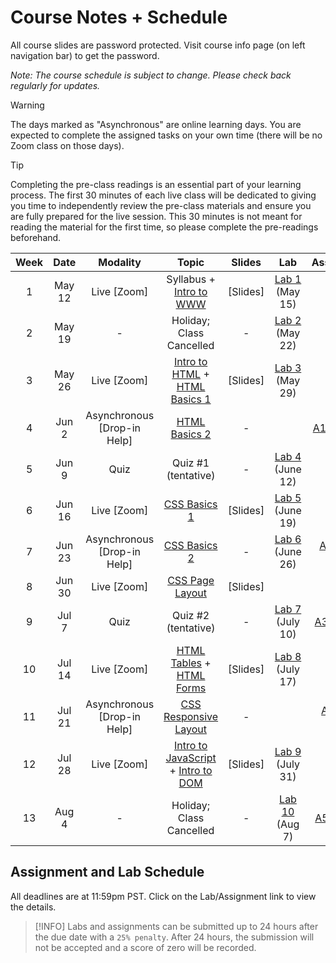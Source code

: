 <!-- markdownlint-disable -->
# Course Notes + Schedule

All course slides are password protected. Visit course info page (on left navigation bar) to get the password.

*Note: The course schedule is subject to change. Please check back regularly for updates.*

> [!WARNING]
> The days marked as "Asynchronous" are online learning days. You are expected to complete the assigned tasks on your own time (there will be no Zoom class on those days). 

<!-- > [!NOTE]
> The source code for all in-class demos can be found on [this page](../code-demo/). -->


> [!TIP]
> Completing the pre-class readings is an essential part of your learning process. The first 30 minutes of each live class will be dedicated to giving you time to independently review the pre-class materials and ensure you are fully prepared for the live session. This 30 minutes is not meant for reading the material for the first time, so please complete the pre-readings beforehand.

| **Week** | **Date** |        **Modality**         |                                 **Topic**                                 | **Slides** |            **Lab**            |          **Assignment**           |
| :------: | :------: | :-------------------------: | :-----------------------------------------------------------------------: | :--------: | :---------------------------: | :-------------------------------: |
|    1     |  May 12  |         Live [Zoom]         |                Syllabus + [Intro to WWW](-intro-to-www.md)                |  [Slides]  | [Lab 1](labs/L1.md) (May 15)  |                                   |
|    2     |  May 19  |              -              |                         Holiday; Class Cancelled                          |     -      | [Lab 2](labs/L2.md) (May 22)  |                                   |
|    3     |  May 26  |         Live [Zoom]         |  [Intro to HTML](-intro-to-html.md) + [HTML Basics 1](-html-basics-1.md)  |  [Slides]  | [Lab 3](labs/L3.md) (May 29)  |                                   |
|    4     |  Jun 2   | Asynchronous [Drop-in Help] |                    [HTML Basics 2](-html-basics-2.md)                     |     -      |                               | [A1](assignments/A1.md) (June 3)  |
|    5     |  Jun 9   |            Quiz             |                            Quiz #1 (tentative)                            |     -      | [Lab 4](labs/L4.md) (June 12) |                                   |
|    6     |  Jun 16  |         Live [Zoom]         |                     [CSS Basics 1](-css-basics-1.md)                      |  [Slides]  | [Lab 5](labs/L5.md) (June 19) |                                   |
|    7     |  Jun 23  | Asynchronous [Drop-in Help] |                     [CSS Basics 2](-css-basics-2.md)                      |     -      | [Lab 6](labs/L6.md) (June 26) | [A2](assignments/A2.md) (June 24) |
|    8     |  Jun 30  |         Live [Zoom]         |                  [CSS Page Layout](-css-page-layout.md)                   |  [Slides]  |                               |                                   |
|    9     |  Jul 7   |            Quiz             |                           Quiz #2  (tentative)                            |     -      | [Lab 7](labs/L7.md) (July 10) | [A3](assignments/A3.md) (July 8)  |
|    10    |  Jul 14  |         Live [Zoom]         |       [HTML Tables](-html-tables.md) + [HTML Forms](-html-forms.md)       |  [Slides]  | [Lab 8](labs/L8.md) (July 17) |                                   |
|    11    |  Jul 21  | Asynchronous [Drop-in Help] |                [CSS Responsive Layout](-responsive-web.md)                |     -      |                               | [A4](assignments/A4.md) (July 22) |
|    12    |  Jul 28  |         Live [Zoom]         | [Intro to JavaScript](-intro-to-js.md) + [Intro to DOM](-intro-to-dom.md) |  [Slides]  | [Lab 9](labs/L9.md) (July 31) |                                   |
|    13    |  Aug 4   |              -              |                         Holiday; Class Cancelled                          |     -      | [Lab 10](labs/L10.md) (Aug 7) |  [A5](assignments/A5.md) (Aug 5)  |

## Assignment and Lab Schedule

All deadlines are at 11:59pm PST. Click on the Lab/Assignment link to view the details.

> [!INFO]
> Labs and assignments can be submitted up to 24 hours after the due date with a `25% penalty`. After 24 hours, the submission will not be accepted and a score of zero will be recorded. 
